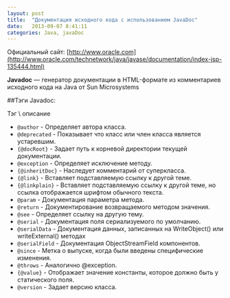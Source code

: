 ```yaml
---
layout: post
title:  "Документация исходного кода с использованием JavaDoc"
date:   2013-09-07 8:41:11
categories: Java, javaDoc
---
```

Официальный сайт: [http://www.oracle.com](http://www.oracle.com/technetwork/java/javase/documentation/index-jsp-135444.html)

**Javadoc** — генератор документации в HTML-формате из комментариев исходного кода на Java от Sun Microsystems

##Тэги Javadoc:

Тэг \ описание	
- `@author` - Определяет автора класса.
- `@deprecated` - Показывает что класс или член класса является устаревшим.
- `{@docRoot}` - Задает путь к корневой директории текущей документации.
- `@exception` - Определяет исключение методу.
- `{@inheritDoc}` - Наследует комментарий от суперкласса.
- `{@link}` - Вставляет подставляемую ссылку к другой теме.
- `{@linkplain}` - Вставляет подставляемую ссылку к другой теме, но ссылка отображается шрифтом обычного текста.
- `@param` - Документация параметра метода.
- `@return` - Документирование возвращаемого методом значения.
- `@see` - Определяет ссылку на другую тему.
- `@serial` - Документация поля сериализуемого по умолчанию.
- `@serialData` - Документация данных, записанных на WriteObject() или writeExternal() методах
- `@serialField` - Документация ObjectStreamField компонентов.
- `@since` - Метка о выпуске, когда были введены специфические изменения.
- `@throws` - Аналогично @exception.
- `{@value}` - Отображает значение константы, которое должно быть у статического поля.
- `@version` - Задает версию класса.